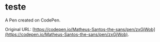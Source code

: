 # teste

A Pen created on CodePen.

Original URL: [https://codepen.io/Matheus-Santos-the-sans/pen/zxGjWob](https://codepen.io/Matheus-Santos-the-sans/pen/zxGjWob).

